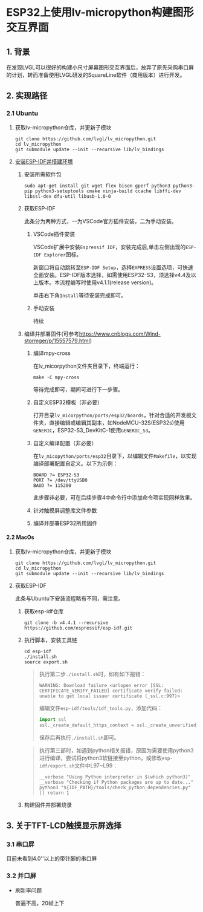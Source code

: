 # ESP32上使用lv-micropython构建图形交互界面

## 1. 背景

在发现LVGL可以很好的构建小尺寸屏幕图形交互界面后，放弃了原先采购串口屏的计划，转而准备使用LVGL研发的SquareLine软件（商用版本）进行开发。

## 2. 实现路径

### 2.1 Ubuntu

1. 获取lv-micropython仓库，并更新子模块

   ```shell
   git clone https://github.com/lvgl/lv_micropython.git
   cd lv_micropython
   git submodule update --init --recursive lib/lv_bindings
   ```

2. [安装ESP-IDF并搭建环境](https://docs.espressif.com/projects/esp-idf/zh_CN/latest/esp32/get-started/index.html#get-started-how-to-get-esp-idf)

   1. 安装所需软件包

      ```shell
      sudo apt-get install git wget flex bison gperf python3 python3-pip python3-setuptools cmake ninja-build ccache libffi-dev libssl-dev dfu-util libusb-1.0-0
      ```

   2. 获取ESP-IDF

      此条分为两种方式，一为VSCode官方插件安装，二为手动安装。

      1. VSCode插件安装

         VSCode扩展中安装`Espressif IDF`，安装完成后,单击左侧出现的`ESP-IDF Explorer`图标。

         新窗口将自动跳转至`ESP-IDF Setup`，选择`EXPRESS`设置选项，可快速全面安装。ESP-IDF版本选择，如需使用ESP32-S3，须选择v4.4及以上版本。本流程编写时使用v4.1.1(release version)。

         单击右下角`Install`等待安装完成即可。

      2. 手动安装

         待续

   3. 编译并部署固件(可参考<https://www.cnblogs.com/Wind-stormger/p/15557579.html>)

      1. 编译mpy-cross

         在lv_micorpython文件夹目录下，终端运行：

         ```shell
         make -C mpy-cross
         ```

         等待完成即可，期间可进行下一步骤。

      2. 自定义ESP32模板（非必要）

         打开目录`lv_micorpython/ports/esp32/boards`，针对合适的开发板文件夹，直接编辑或编辑其副本，如NodeMCU-32S(ESP32s)使用`GENERIC`，ESP32-S3_DevKitC-1使用`GENERIC_S3`。

      3. 自定义编译配置（非必要）

         在`lv_micopython/ports/esp32`目录下，以编辑文件`Makefile`，以实现编译部署配置自定义。以下为示例：

         ```
         BOARD ?= ESP32-S3
         PORT ?= /dev/ttyUSB0
         BAUD ?= 115200
         ```

         此步骤非必要，可在后续步骤4中命令行中添加命令项实现同样效果。

      4. 针对触摸屏调整库文件参数

      5. 编译并部署ESP32所用固件


#### 2.2 MacOs

1. 获取lv-micropython仓库，并更新子模块

   ```shell
   git clone https://github.com/lvgl/lv_micropython.git
   cd lv_micropython
   git submodule update --init --recursive lib/lv_bindings
   ```

2. 获取ESP-IDF

   此条与Ubuntu下安装流程略有不同，需注意。

   1. 获取esp-idf仓库

      ```shell
      git clone -b v4.4.1 --recursive https://github.com/espressif/esp-idf.git
      ```

   2. 执行脚本，安装工具链

      ```shell
      cd esp-idf
      ./install.sh
      source export.sh
      ```

      > 执行第二步`./install.sh`时，如有如下报错：
      >
      > ```
      > WARNING: Download failure <urlopen error [SSL: CERTIFICATE_VERIFY_FAILED] certificate verify failed: unable to get local issuer certificate (_ssl.c:997)>
      > ```
      >
      > 编辑文件`esp-idf/tools/idf_tools.py`，添加代码：
      >
      > ```python
      > import ssl
      > ssl._create_default_https_context = ssl._create_unverified_context
      > ```
      >
      > 保存后再执行`./install.sh`即可。

      > 执行第三部时，如遇到python相关报错，原因为需要使用python3进行编译，尝试将python3软链接至python，或修改`esp-idf/export.sh`文件中L97~L99：
      >
      > ```shell
      > __verbose "Using Python interpreter in $(which python3)"
      > __verbose "Checking if Python packages are up to date..."
      > python3 "${IDF_PATH}/tools/check_python_dependencies.py" || return 1
      > ```
   
   3. 构建固件并部署烧录
   
      

## 3. 关于TFT-LCD触摸显示屏选择

### 3.1 串口屏

目前未看到4.0''以上的带针脚的串口屏

### 3.2 并口屏

- 刷新率问题

  普遍不高，20帧上下
